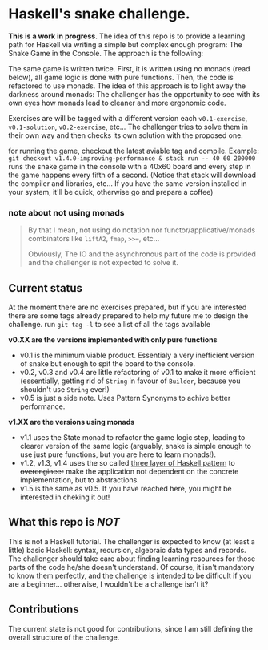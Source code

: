 # Haskell's snake challenge.

**This is a work in progress**. The idea of this repo is to provide a learning path for Haskell via writing a simple but complex enough program: The Snake Game in the Console. The approach is the following:

The same game is written twice. First, it is written using no monads (read below), all game logic is done with pure functions. Then, the code is refactored to use monads. The idea of this approach is to light away the darkness around monads: The challenger has the opportunity to see with its own eyes how monads lead to cleaner and more ergonomic code.

Exercises are will be tagged with a different version each `v0.1-exercise`, `v0.1-solution`, `v0.2-exercise`, etc... The challenger tries to solve them in their own way and then checks its own solution with the proposed one.

for running the game, checkout the latest aviable tag and compile. Example: `git checkout v1.4.0-improving-performance & stack run -- 40 60 200000` runs the snake game in the console with a 40x60 board and every step in the game happens every fifth of a second. (Notice that stack will download the compiler and libraries, etc... If you have the same version installed in your system, it'll be quick, otherwise go and prepare a coffee)

### note about not using monads
> By that I mean, not using do notation nor functor/applicative/monads combinators like `liftA2`, `fmap`, `>>=`, etc...
> 
> Obviously, The IO and the asynchronous part of the code is provided and the challenger is not expected to solve it.


## Current status
At the moment there are no exercises prepared, but if you are interested there are some tags already prepared to help my future me to design the challenge. run `git tag -l` to see a list of all the tags available

**v0.XX are the versions implemented with only pure functions**
- v0.1 is the minimum viable product. Essentialy a very inefficient version of snake but enough to spit the board to the console. 
- v0.2, v0.3 and v0.4 are little refactoring of v0.1 to make it more efficient (essentially, getting rid of `String` in favour of `Builder`, because you shouldn't use `String` ever!)
- v0.5 is just a side note. Uses Pattern Synonyms to achive better performance.

**v1.XX are the versions using monads**
- v1.1 uses the State monad to refactor the game logic step, leading to clearer version of the same logic (arguably, snake is simple enough to use just pure functions, but you are here to learn monads!). 
- v1.2, v1.3, v1.4 uses the so called [three layer of Haskell pattern](https://www.parsonsmatt.org/2018/03/22/three_layer_haskell_cake.html) to ~~overengineer~~ make the application not dependent on the concrete implementation, but to abstractions. 
- v1.5 is the same as v0.5. If you have reached here, you might be interested in cheking it out!

## What this repo is *NOT*
This is not a Haskell tutorial. The challenger is expected to know (at least a little) basic Haskell: syntax, recursion, algebraic data types and records. The challenger should take care about finding learning resources for those parts of the code he/she doesn't understand. Of course, it isn't mandatory to know them perfectly, and the challenge is intended to be difficult if you are a beginner... otherwise, I wouldn't be a challenge isn't it?

## Contributions
The current state is not good for contributions, since I am still defining the overall structure of the challenge.


